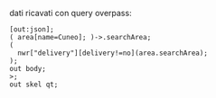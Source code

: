 dati ricavati con query overpass:

```
[out:json];
( area[name=Cuneo]; )->.searchArea;
(
  nwr["delivery"][delivery!=no](area.searchArea);
);
out body;
>;
out skel qt;
```
